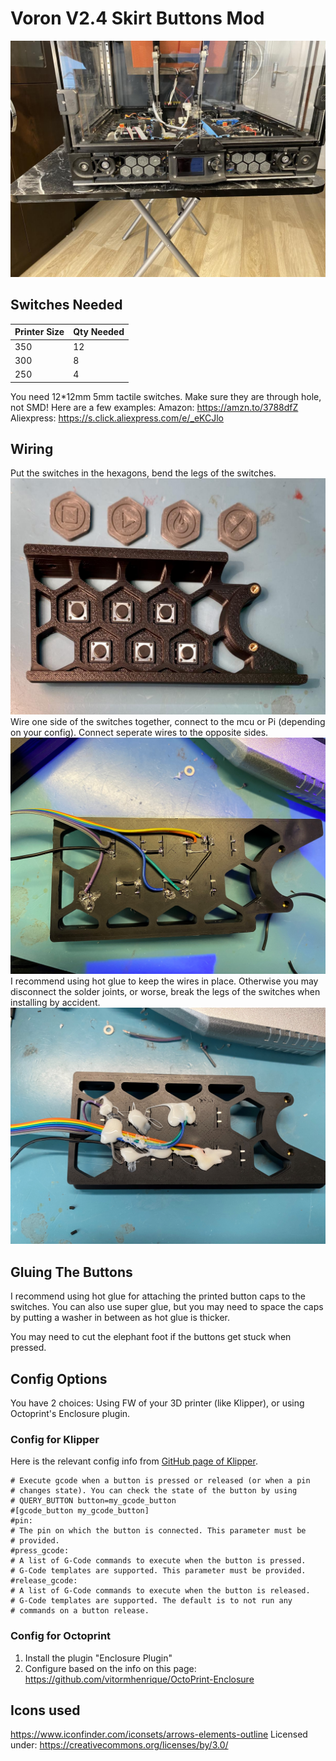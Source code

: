 # Voron V2.4 Skirt Buttons Mod
![](./Pictures/1.jpg)
## Switches Needed
|Printer Size| Qty Needed |
|--|--|
| 350 | 12 |
| 300 | 8 |
| 250 | 4 |

You need 12*12mm 5mm tactile switches. Make sure they are through hole, not SMD! Here are a few examples:
Amazon: https://amzn.to/3788dfZ
Aliexpress: https://s.click.aliexpress.com/e/_eKCJlo

## Wiring
Put the switches in the hexagons, bend the legs of the switches.
![](./Pictures/2.jpg)
Wire one side of the switches together, connect to the mcu or Pi (depending on your config). Connect seperate wires to the opposite sides.
![](./Pictures/3.jpg)
I recommend using hot glue to keep the wires in place. Otherwise you may disconnect the solder joints, or worse, break the legs of the switches when installing by accident.
![](./Pictures/4.jpg)

## Gluing The Buttons
I recommend using hot glue for attaching the printed button caps to the switches. You can also use super glue, but you may need to space the caps by putting a washer in between as hot glue is thicker.

You may need to cut the elephant foot if the buttons get stuck when pressed.

## Config Options
You have 2 choices: Using FW of your 3D printer (like Klipper), or using Octoprint's Enclosure plugin.

### Config for Klipper
Here is the relevant config info from [GitHub page of Klipper](https://github.com/KevinOConnor/klipper/blob/master/config/example-extras.cfg).

    # Execute gcode when a button is pressed or released (or when a pin
    # changes state). You can check the state of the button by using
    # QUERY_BUTTON button=my_gcode_button
    #[gcode_button my_gcode_button]
    #pin:
    # The pin on which the button is connected. This parameter must be
    # provided.
    #press_gcode:
    # A list of G-Code commands to execute when the button is pressed.
    # G-Code templates are supported. This parameter must be provided.
    #release_gcode:
    # A list of G-Code commands to execute when the button is released.
    # G-Code templates are supported. The default is to not run any
    # commands on a button release.

### Config for Octoprint
1. Install the plugin "Enclosure Plugin"
2. Configure based on the info on this page: https://github.com/vitormhenrique/OctoPrint-Enclosure

## Icons used
 https://www.iconfinder.com/iconsets/arrows-elements-outline
 Licensed under: https://creativecommons.org/licenses/by/3.0/
